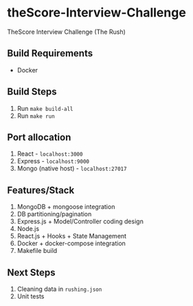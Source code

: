 # theScore-Interview-Challenge
TheScore Interview Challenge (The Rush)

## Build Requirements
- Docker

## Build Steps
1. Run `make build-all`
2. Run `make run`

## Port allocation
1. React - `localhost:3000`
2. Express - `localhost:9000`
3. Mongo (native host) - `localhost:27017`

## Features/Stack
1. MongoDB + mongoose integration
2. DB partitioning/pagination
3. Express.js + Model/Controller coding design
4. Node.js
5. React.js + Hooks + State Management
6. Docker + docker-compose integration
7. Makefile build

## Next Steps
1. Cleaning data in `rushing.json`
3. Unit tests
